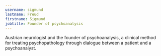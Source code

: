 ```yaml
---
username: sigmund 
lastname: Freud
firstname: Sigmund
jobtitle: Founder of psychoanalysis
---
```


Austrian neurologist and the founder of psychoanalysis, a clinical method for treating psychopathology through dialogue between a patient and a psychoanalyst.
